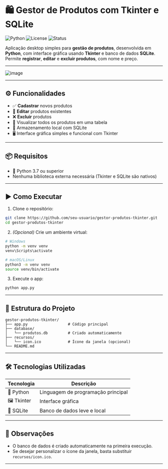 
# 🛍️ Gestor de Produtos com Tkinter e SQLite

![Python](https://img.shields.io/badge/Python-3.7+-blue?logo=python\&logoColor=white)
![License](https://img.shields.io/badge/Licença-MIT-green)
![Status](https://img.shields.io/badge/Status-Em%20Desenvolvimento-yellow)

Aplicação desktop simples para **gestão de produtos**, desenvolvida em **Python**, com interface gráfica usando **Tkinter** e banco de dados **SQLite**. Permite **registrar**, **editar** e **excluir produtos**, com nome e preço.

---

![image](https://github.com/user-attachments/assets/11601d3b-ad94-4192-a11b-ed5e881b12e6)


---

## ⚙️ Funcionalidades

* ✅ **Cadastrar** novos produtos
* 📝 **Editar** produtos existentes
* ❌ **Excluir** produtos
* 🔎 Visualizar todos os produtos em uma tabela
* 💾 Armazenamento local com SQLite
* 🖥️ Interface gráfica simples e funcional com Tkinter

---

## 📦 Requisitos

* 🐍 Python 3.7 ou superior
* Nenhuma biblioteca externa necessária (Tkinter e SQLite são nativos)

---

## ▶️ Como Executar

1. Clone o repositório:

```bash
git clone https://github.com/seu-usuario/gestor-produtos-tkinter.git
cd gestor-produtos-tkinter
```

2. *(Opcional)* Crie um ambiente virtual:

```bash
# Windows
python -m venv venv
venv\Scripts\activate

# macOS/Linux
python3 -m venv venv
source venv/bin/activate
```

3. Execute o app:

```bash
python app.py
```

---

## 📁 Estrutura do Projeto

```
gestor-produtos-tkinter/
├── app.py                  # Código principal
├── database/
│   └── produtos.db         # Criado automaticamente
├── recursos/
│   └── icon.ico            # Ícone da janela (opcional)
└── README.md
```

---

## 🛠️ Tecnologias Utilizadas

| Tecnologia  | Descrição                          |
| ----------- | ---------------------------------- |
| 🐍 Python   | Linguagem de programação principal |
| 🖼️ Tkinter | Interface gráfica                  |
| 💾 SQLite   | Banco de dados leve e local        |

---

## 📌 Observações

* O banco de dados é criado automaticamente na primeira execução.
* Se desejar personalizar o ícone da janela, basta substituir `recursos/icon.ico`.

---
